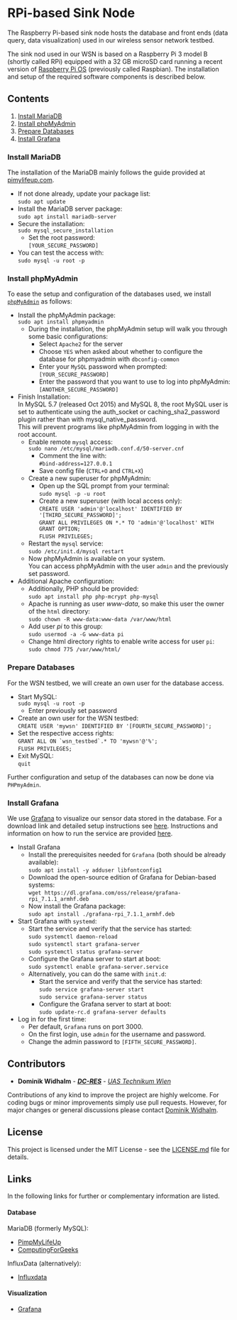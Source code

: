 # RPi-based Sink Node

The Raspberry Pi-based sink node hosts the database and front ends (data query, data visualization) used in our wireless sensor network testbed.

The sink nod used in our WSN is based on a Raspberry Pi 3 model B (shortly called RPi) equipped with a 32 GB microSD card running a recent version of [Raspberry Pi OS](https://www.raspberrypi.org/software/) (previously called Raspbian).
The installation and setup of the required software components is described below.


## Contents

1. [Install MariaDB](#install-mariadb)  
2. [Install phpMyAdmin](#install-phpmyadmin)
3. [Prepare Databases](#prepare-databases)
4. [Install Grafana](#install-grafana)

### Install MariaDB

The installation of the MariaDB mainly follows the guide provided at [pimylifeup.com](https://pimylifeup.com/raspberry-pi-mysql/).
* If not done already, update your package list:  
  `sudo apt update`
* Install the MariaDB server package:  
  `sudo apt install mariadb-server`
* Secure the installation:  
  `sudo mysql_secure_installation`
    * Set the root password:  
      `[YOUR_SECURE_PASSWORD]`
* You can test the access with:  
  `sudo mysql -u root -p`


### Install phpMyAdmin

To ease the setup and configuration of the databases used, we install <a href="https://www.phpmyadmin.net/" target="_blank">`phpMyAdmin`</a> as follows:
* Install the phpMyAdmin package:  
  `sudo apt install phpmyadmin`
    * During the installation, the phpMyAdmin setup will walk you through some basic configurations:  
        * Select `Apache2` for the server
        * Choose `YES` when asked about whether to configure the database for phpmyadmin with `dbconfig-common`
        * Enter your `MySQL` password when prompted:  
          `[YOUR_SECURE_PASSWORD]`
        * Enter the password that you want to use to log into phpMyAdmin:  
          `[ANOTHER_SECURE_PASSWORD]`
* Finish Installation:  
  In MySQL 5.7 (released Oct 2015) and MySQL 8, the root MySQL user is set to authenticate using the auth_socket or caching_sha2_password plugin rather than with mysql_native_password.  
  This will prevent programs like phpMyAdmin from logging in with the root account.
    * Enable remote `mysql` access:  
      `sudo nano /etc/mysql/mariadb.conf.d/50-server.cnf`
        * Comment the line with:  
          `#bind-address=127.0.0.1`
        * Save config file (`CTRL+O` and `CTRL+X`)
    * Create a new superuser for phpMyAdmin:
        * Open up the SQL prompt from your terminal:  
          `sudo mysql -p -u root`
        * Create a new superuser (with local access only):  
          `CREATE USER 'admin'@'localhost' IDENTIFIED BY '[THIRD_SECURE_PASSWORD]';`  
          `GRANT ALL PRIVILEGES ON *.* TO 'admin'@'localhost' WITH GRANT OPTION;`  
          `FLUSH PRIVILEGES;`
    * Restart the `mysql` service:  
      `sudo /etc/init.d/mysql restart`
    * Now phpMyAdmin is available on your system.  
      You can access phpMyAdmin with the user `admin` and the previously set password.
* Additional Apache configuration:
    * Additionally, PHP should be provided:  
      `sudo apt install php php-mcrypt php-mysql`
    * Apache is running as user *www-data*, so make this user the owner of the `html` directory:  
      `sudo chown -R www-data:www-data /var/www/html`
    * Add user *pi* to this group:  
      `sudo usermod -a -G www-data pi`
    * Change html directory rights to enable write access for user `pi`:  
      `sudo chmod 775 /var/www/html/`


### Prepare Databases

For the WSN testbed, we will create an own user for the database access.

* Start MySQL:  
  `sudo mysql -u root -p`
  * Enter previously set password
* Create an own user for the WSN testbed:  
  `CREATE USER 'mywsn' IDENTIFIED BY '[FOURTH_SECURE_PASSWORD]';`
* Set the respective access rights:  
  ``GRANT ALL ON `wsn_testbed`.* TO 'mywsn'@'%';``  
  `FLUSH PRIVILEGES;`
* Exit MySQL:  
  `quit`

Further configuration and setup of the databases can now be done via `PHPmyAdmin`.


### Install Grafana

We use [Grafana](https://grafana.com/) to visualize our sensor data stored in the database.
For a download link and detailed setup instructions see [here](https://grafana.com/grafana/download).
Instructions and information on how to run the service are provided [here](https://grafana.com/docs/grafana/latest/installation/debian/#2-start-the-server).

* Install Grafana
    * Install the prerequisites needed for `Grafana` (both should be already available):  
      `sudo apt install -y adduser libfontconfig1`
    * Download the open-source edition of Grafana for Debian-based systems:  
      `wget https://dl.grafana.com/oss/release/grafana-rpi_7.1.1_armhf.deb`
    * Now install the Grafana package:  
      `sudo apt install ./grafana-rpi_7.1.1_armhf.deb`
* Start Grafana with `systemd`:
    * Start the service and verify that the service has started:  
      `sudo systemctl daemon-reload`  
      `sudo systemctl start grafana-server`  
      `sudo systemctl status grafana-server`
    * Configure the Grafana server to start at boot:  
      `sudo systemctl enable grafana-server.service`
    * Alternatively, you can do the same with `init.d`:
        * Start the service and verify that the service has started:  
          `sudo service grafana-server start`  
          `sudo service grafana-server status`
        * Configure the Grafana server to start at boot:  
          `sudo update-rc.d grafana-server defaults`
* Log in for the first time:
    * Per default, `Grafana` runs on port 3000.
    * On the first login, use `admin` for the username and password.
    * Change the admin password to `[FIFTH_SECURE_PASSWORD]`.


## Contributors

* **Dominik Widhalm** - [***DC-RES***](https://informatics.tuwien.ac.at/doctoral/resilient-embedded-systems/) - [*UAS Technikum Wien*](https://embsys.technikum-wien.at/staff/widhalm/)

Contributions of any kind to improve the project are highly welcome.
For coding bugs or minor improvements simply use pull requests.
However, for major changes or general discussions please contact [Dominik Widhalm](mailto:widhalm@technikum-wien.at?subject=RPi_SK%20on%20GitHub).


## License

This project is licensed under the MIT License - see the [LICENSE.md](LICENSE.md) file for details.


## Links

In the following links for further or complementary information are listed.

#### Database

MariaDB (formerly MySQL):

- [PimpMyLifeUp](https://pimylifeup.com/raspberry-pi-mysql/)
- [ComputingForGeeks](https://computingforgeeks.com/how-to-install-mariadb-on-debian/)

InfluxData (alternatively):
- [Influxdata](https://www.influxdata.com/)


#### Visualization

- [Grafana](https://grafana.com/)
